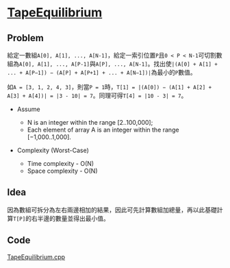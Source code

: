 # [TapeEquilibrium](https://codility.com/programmers/lessons/3-time_complexity/tape_equilibrium/)

## Problem

給定一數組`A[0], A[1], ..., A[N-1]`，給定一索引位置`P`且`0 < P < N-1`可切割數組為`A[0], A[1], ..., A[P-1]`與`A[P], ..., A[N-1]`。找出使`|(A[0] + A[1] + ... + A[P−1]) − (A[P] + A[P+1] + ... + A[N−1])|`為最小的`P`數值。

如`A = [3, 1, 2, 4, 3]`，則當`P = 1`時，`T[1] = |(A[0]) − (A[1] + A[2] + A[3] + A[4])| = |3 - 10| = 7`。同理可得`T[4] = |10 - 3| = 7`。

- Assume
  - N is an integer within the range [2..100,000];
  - Each element of array A is an integer within the range [−1,000..1,000].

- Complexity (Worst-Case)
  - Time complexity - O(N)
  - Space complexity - O(N)

## Idea

因為數組可拆分為左右兩邊相加的結果，因此可先計算數組加總量，再以此基礎計算`T[P]`的右半邊的數量並得出最小值。

## Code

[TapeEquilibrium.cpp](TapeEquilibrium.cpp)